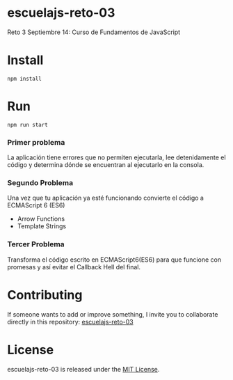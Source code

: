 # escuelajs-reto-03
Reto 3 Septiembre 14: Curso de Fundamentos de JavaScript

# Install

```
npm install
```
# Run

```
npm run start
```

### Primer problema
La aplicación tiene errores que no permiten ejecutarla, lee detenidamente el código y determina dónde se encuentran al ejecutarlo en la consola.

### Segundo Problema
Una vez que tu aplicación ya esté funcionando convierte el código a ECMAScript 6 (ES6)
* Arrow Functions
* Template Strings

### Tercer Problema
Transforma el código escrito en ECMAScript6(ES6) para que funcione con promesas y así evitar el Callback Hell del final.

# Contributing
If someone wants to add or improve something, I invite you to collaborate directly in this repository: [escuelajs-reto-03](https://github.com/platzi/escuelajs-reto-03/)

# License
escuelajs-reto-03 is released under the [MIT License](https://opensource.org/licenses/MIT).